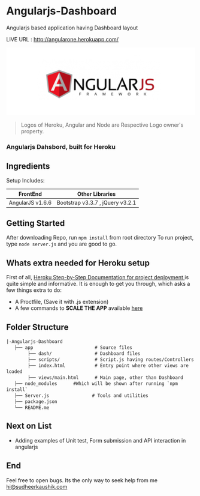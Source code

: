 # Angularjs-Dashboard
Angularjs based application having Dashboard layout


LIVE URL : http://angularone.herokuapp.com/

![](app/assets/images/AngularJS-logo.png)

> Logos of Heroku, Angular and Node are Respective Logo owner's property.

<!-- 

![](https://img.shields.io/github/stars/pandao/editor.md.svg) ![](https://img.shields.io/github/forks/pandao/editor.md.svg) ![](https://img.shields.io/github/tag/pandao/editor.md.svg) ![](https://img.shields.io/github/release/pandao/editor.md.svg) ![](https://img.shields.io/github/issues/pandao/editor.md.svg) ![](https://img.shields.io/bower/v/editor.md.svg)
 -->

<!-- **Table of Contents** -->

<!-- [TOCM]

# Table of Contents
1. [Example](## A Little Briefing)
2. [Example2](### Presenting, Angular plus Node setup for Heroku)
3. [Third Example](#third-example)

[TOC] -->

### Angularjs Dahsbord, built for Heroku


## Ingredients

Setup Includes:

| FrontEnd   | Other Libraries  |
| ------------ |  ------------ |
|  AngularJS v1.6.6  | Bootstrap v3.3.7 , jQuery v3.2.1  |


## Getting Started
After downloading Repo, run `npm install` from root directory
To run project, type `node server.js` and you are good to go.

## Whats extra needed for Heroku setup
First of all, [Heroku Step-by-Step Documentation for project deployment ](https://devcenter.heroku.com/articles/getting-started-with-nodejs#set-up "Documentation for project deployment ") is quite simple and informative. It is enough to get you through, which asks a few things extra to do:

- A Proctfile,  (Save it with .js extension)
- A few commands to **SCALE THE APP** available [here](https://devcenter.heroku.com/articles/getting-started-with-nodejs#scale-the-app "here")

## Folder Structure

	|-Angularjs-Dashboard
       ├── app                       # Source files
            ├── dash/                # Dashboard files
            ├── scripts/             # Script.js having routes/Controllers 
            ├── index.html           # Entry point where other views are loaded
            ├── views/main.html      # Main page, other than Dashboard
       ├── node_modules      #Which will be shown after running `npm install`
       ├── Server.js                # Tools and utilities
       ├── package.json
       └── README.me
     
	 

## Next on List

- Adding examples of Unit test, Form submission and API interaction in angularjs

## End
Feel free to open bugs. Its the only way to seek help from me hi@sudheerkaushik.com
